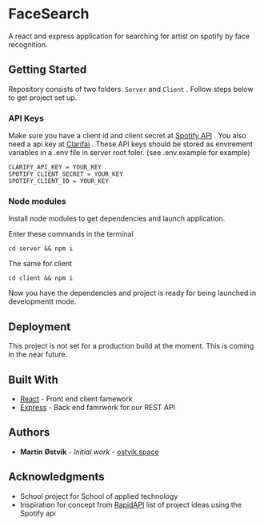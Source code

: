 # FaceSearch

A react and express application for searching for artist on spotify by face recognition.

## Getting Started

Repository consists of two folders. `Server` and `Client` .
Follow steps below to get project set up.

### API Keys

Make sure you have a client id and client secret at [Spotify API](https://developer.spotify.com/documentation/web-api/) .
You also need a api key at [Clarifai](https://www.clarifai.com/) .
These API keys should be stored as envirement variables in a .env file in server root foler. (see .env.example for example)

```
CLARIFY_API_KEY = YOUR_KEY
SPOTIFY_CLIENT_SECRET = YOUR_KEY
SPOTIFY_CLIENT_ID = YOUR_KEY
```

### Node modules

Install node modules to get dependencies and launch application.

Enter these commands in the terminal

```
cd server && npm i
```

The same for client

```
cd client && npm i
```

Now you have the dependencies and project is ready for being launched in developmentt mode.

## Deployment

This project is not set for a production build at the moment.
This is coming in the near future.

## Built With

* [React](https://reactjs.org/) - Front end client famework
* [Express](https://expressjs.com/) - Back end famrwork for our REST API


## Authors

* **Martin Østvik** - *Initial work* - [ostvik.space](http://ostvik.space/)

## Acknowledgments

* School project for </Salt> School of applied technology
* Inspiration for concept from [RapidAPI](https://rapidapi.com/blog/spotify-public-api-profile-surf-a-giant-musical-database/) list of project ideas using the Spotify api
